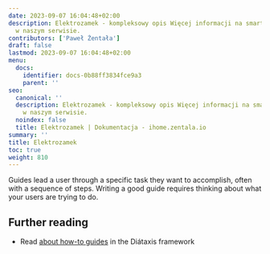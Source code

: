 ```yaml
---
date: 2023-09-07 16:04:48+02:00
description: Elektrozamek - kompleksowy opis Więcej informacji na smart home znajdziesz
  w naszym serwisie.
contributors: ['Paweł Żentała']
draft: false
lastmod: 2023-09-07 16:04:48+02:00
menu:
  docs:
    identifier: docs-0b88ff3834fce9a3
    parent: ''
seo:
  canonical: ''
  description: Elektrozamek - kompleksowy opis Więcej informacji na smart home znajdziesz
    w naszym serwisie.
  noindex: false
  title: Elektrozamek | Dokumentacja - ihome.zentala.io
summary: ''
title: Elektrozamek
toc: true
weight: 810
---
```



Guides lead a user through a specific task they want to accomplish, often with a sequence of steps. Writing a good guide requires thinking about what your users are trying to do.

## Further reading

- Read [about how-to guides](https://diataxis.fr/how-to-guides/) in the Diátaxis framework
